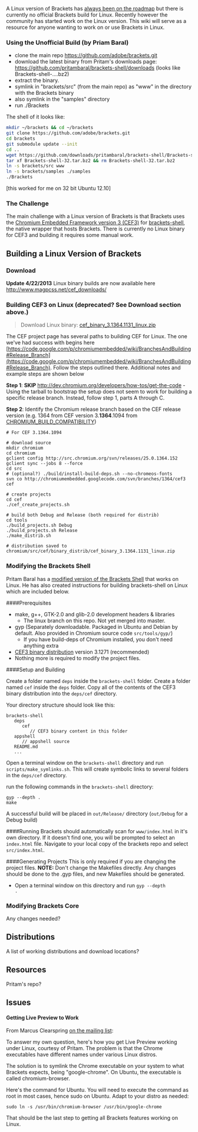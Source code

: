 A Linux version of Brackets has [always been on the roadmap](https://trello.com/card/linux-desktop-application/4f90a6d98f77505d7940ce88/457) but there is currently no official Brackets build for Linux. Recently however the community has started work on the Linux version. This wiki will serve as a resource for anyone wanting to work on or use Brackets in Linux. 

### Using the Unofficial Build (by Priam Baral)

* clone the main repo https://github.com/adobe/brackets.git
* download the latest binary from Pritam's downloads page: https://github.com/pritambaral/brackets-shell/downloads (looks like Brackets-shell-....bz2)
* extract the binary.
* symlink in "brackets/src" (from the main repo) as "www" in the directory with the Brackets binary
* also symlink in the "samples" directory
* run ./Brackets

The shell of it looks like:

```bash
mkdir ~/brackets && cd ~/brackets
git clone https://github.com/adobe/brackets.git
cd brackets
git submodule update --init
cd ..
wget https://github.com/downloads/pritambaral/brackets-shell/Brackets-shell-32.tar.bz2
tar xf Brackets-shell-32.tar.bz2 && rm Brackets-shell-32.tar.bz2
ln -s brackets/src www
ln -s brackets/samples ./samples
./Brackets
```

[this worked for me on 32 bit Ubuntu 12.10]

### The Challenge

The main challenge with a Linux version of Brackets is that Brackets uses the [Chromium Embedded Framework version 3 (CEF3)](http://code.google.com/p/chromiumembedded/) for [brackets-shell](https://github.com/adobe/brackets-shell/), the native wrapper that hosts Brackets. There is currently no Linux binary for CEF3 and building it requires some manual work.

## Building a Linux Version of Brackets

### Download

**Update 4/22/2013** Linux binary builds are now available here http://www.magpcss.net/cef_downloads/

### Building CEF3 on Linux (deprecated? See Download section above.)

> Download Linux binary: [cef_binary_3.1364.1131_linux.zip](https://docs.google.com/file/d/0B7as0diokeHxeTNqZFIyNWZKSWM/edit?usp=sharing)

The CEF project page has several paths to building CEF for Linux. The one we've had success with begins here [https://code.google.com/p/chromiumembedded/wiki/BranchesAndBuilding#Release_Branch](https://code.google.com/p/chromiumembedded/wiki/BranchesAndBuilding#Release_Branch). Follow the steps outlined there. Additional notes and example steps are shown below

**Step 1**: **SKIP** http://dev.chromium.org/developers/how-tos/get-the-code - Using the tarball to bootstrap the setup does not seem to work for building a specific release branch. Instead, follow step 1, parts A through C.

**Step 2**: Identify the Chromium release branch based on the CEF release version (e.g. 1364 from CEF version  3.**1364**.1094 from [CHROMIUM_BUILD_COMPATIBILITY](https://code.google.com/p/chromiumembedded/source/browse/branches/1364/cef3/CHROMIUM_BUILD_COMPATIBILITY.txt))

```
# For CEF 3.1364.1094

# download source
mkdir chromium
cd chromium
gclient config http://src.chromium.org/svn/releases/25.0.1364.152
gclient sync --jobs 8 --force
cd src
# (optional?) ./build/install-build-deps.sh --no-chromeos-fonts
svn co http://chromiumembedded.googlecode.com/svn/branches/1364/cef3 cef

# create projects
cd cef
./cef_create_projects.sh

# build both Debug and Release (both required for distrib)
cd tools
./build_projects.sh Debug
./build_projects.sh Release
./make_distrib.sh

# distribution saved to chromium/src/cef/binary_distrib/cef_binary_3.1364.1131_linux.zip
```

### Modifying the Brackets Shell

Pritam Baral has a [modified version of the Brackets Shell](https://github.com/pritambaral/brackets-shell/tree/linux) that works on Linux. He has also created instructions for building brackets-shell on Linux which are included below.

####Prerequisites

* make, g++, GTK-2.0 and glib-2.0 development headers & libraries
  * The linux branch on this repo. Not yet merged into master.
* gyp (Separately downloadable. Packaged in Ubuntu and Debian by default. Also provided in Chromium source code `src/tools/gyp/`)
  * If you have build-deps of Chromium installed, you don't need anything extra
* [CEF3 binary distribution](http://github.com/pritambaral/brackets-shell/downloads)  version 3.1271 (recommended) 
* Nothing more is required to modify the project files.

####Setup and Building

Create a folder named `deps` inside the `brackets-shell` folder.
Create a folder named `cef` inside the `deps` folder.
Copy all of the contents of the CEF3 binary distribution into the `deps/cef` directory. 

Your directory structure should look like this:
```
brackets-shell
   deps
      cef
         // CEF3 binary content in this folder
   appshell
      // appshell source
   README.md
   ...
```

Open a terminal window on the `brackets-shell` directory and run `scripts/make_symlinks.sh`. This will create symbolic links to several folders in the `deps/cef` directory.

run the following commands in the `brackets-shell` directory:
```
gyp --depth .
make
```

A successful build will be placed in `out/Release/` directory (`out/Debug` for a Debug build)

####Running
Brackets should automatically scan for `www/index.html` in it's own directory. If it doesn't find one, you will be prompted to select an `index.html` file. Navigate to your local copy of the brackets repo and select `src/index.html`.

####Generating Projects
This is only required if you are changing the project files. **NOTE:** Don't change the Makefiles directly. Any changes should be done to the .gyp files, and new Makefiles should be generated.

* Open a terminal window on this directory and run <code>gyp --depth .</code>

### Modifying Brackets Core

Any changes needed?

## Distributions 

A list of working distributions and download locations?

## Resources

Pritam's repo? 

## Issues

#### Getting Live Preview to Work

From Marcus Clearspring [on the mailing list](https://groups.google.com/d/msg/brackets-dev/K26IkouXAq0/L65r-auzNzcJ):

To answer my own question, here's how you get Live Preview working under Linux, courtesy of Pritam. The problem is that the Chrome executables have different names under various Linux distros.

The solution is to symlink the Chrome executable on your system to what Brackets expects, being "google-chrome". On Ubuntu, the executable is called chromium-browser.

Here's the command for Ubuntu. You will need to execute the command as root in most cases, hence sudo on Ubuntu. Adapt to your distro as needed:

`sudo ln -s /usr/bin/chromium-browser /usr/bin/google-chrome`

That should be the last step to getting all Brackets features working on Linux.